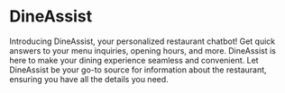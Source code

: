 # DineAssist
Introducing DineAssist, your personalized restaurant chatbot! Get quick answers to your menu inquiries, opening hours, and more. DineAssist is here to make your dining experience seamless and convenient. Let DineAssist be your go-to source for information about the restaurant, ensuring you have all the details you need.
